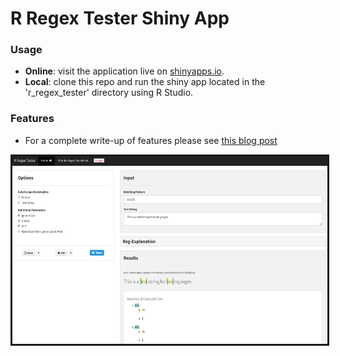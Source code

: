 # R Regex Tester Shiny App

### Usage

   * __Online__: visit the application live on [shinyapps.io](https://spannbaueradam.shinyapps.io/r_regex_tester/).
   * __Local__:  clone this repo and run the shiny app located in the 'r_regex_tester' directory using R Studio.
   
### Features
   * For a complete write-up of features please see [this blog post](https://adamspannbauer.github.io/2018/01/16/r-regex-tester-shiny-app/)

<p align="center"><img align="center" height="300" src="readme/r_regex_app_screenshot.png" border="3">
</p>
